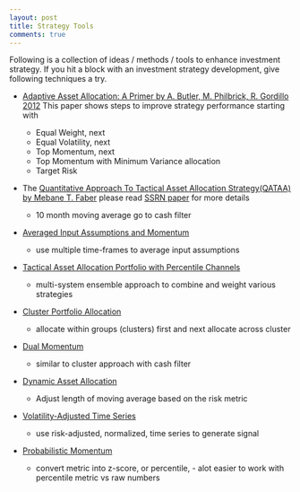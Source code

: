 ```yaml
---
layout: post
title: Strategy Tools
comments: true
---
```



Following is a collection of ideas / methods / tools to enhance investment strategy.
If you hit a block with an investment strategy development, give following techniques a try.

* [Adaptive Asset Allocation: A Primer by A. Butler, M. Philbrick, R. Gordillo 2012](http://papers.ssrn.com/sol3/papers.cfm?abstract_id=2328254)
This paper shows steps to improve strategy performance starting with
  * Equal Weight, next
  * Equal Volatility, next
  * Top Momentum, next
  * Top Momentum with Minimum Variance allocation
  * Target Risk

* The [Quantitative Approach To Tactical Asset Allocation Strategy(QATAA) by Mebane T. Faber](http://mebfaber.com/timing-model/)
please read [SSRN paper](http://papers.ssrn.com/sol3/papers.cfm?abstract_id=962461) for more details
  * 10 month moving average go to cash filter

* [Averaged Input Assumptions and Momentum](https://systematicinvestor.wordpress.com/2013/12/05/averaged-input-assumptions-and-momentum/)
  * use multiple time-frames to average input assumptions

* [Tactical Asset Allocation Portfolio with Percentile Channels](https://cssanalytics.wordpress.com/2015/02/08/a-simple-tactical-asset-allocation-portfolio-with-percentile-channels-for-dummies/)
  * multi-system ensemble approach to combine and weight various strategies

* [Cluster Portfolio Allocation](https://systematicinvestor.wordpress.com/2013/02/12/cluster-portfolio-allocation/)
  * allocate within groups (clusters) first and next allocate across cluster

* [Dual Momentum](http://www.optimalmomentum.com/papers1.html)
  * similar to cluster approach with cash filter
  
* [Dynamic Asset Allocation](http://www.casact.org/cera/eppseminar/miccolis-reading2.pdf)
  * Adjust length of moving average based on the risk metric
  
* [Volatility-Adjusted Time Series](https://cssanalytics.wordpress.com/2015/02/12/new-channel-concepts-volatility-adjusted-time-series/)
  * use risk-adjusted, normalized, time series to generate signal
  
* [Probabilistic Momentum](https://cssanalytics.wordpress.com/2014/01/28/are-simple-momentum-strategies-too-dumb-introducing-probabilistic-momentum/)
  * convert metric into z-score, or percentile, - alot easier to work with percentile metric vs raw numbers
